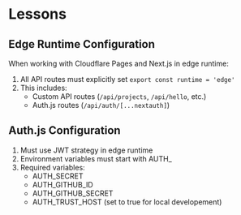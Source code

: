 # Lessons

## Edge Runtime Configuration
When working with Cloudflare Pages and Next.js in edge runtime:
1. All API routes must explicitly set `export const runtime = 'edge'`
2. This includes:
   - Custom API routes (`/api/projects`, `/api/hello`, etc.)
   - Auth.js routes (`/api/auth/[...nextauth]`)

## Auth.js Configuration
1. Must use JWT strategy in edge runtime
2. Environment variables must start with AUTH_
3. Required variables:
   - AUTH_SECRET
   - AUTH_GITHUB_ID
   - AUTH_GITHUB_SECRET
   - AUTH_TRUST_HOST (set to true for local developement)